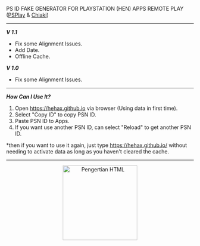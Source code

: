 PS ID FAKE GENERATOR FOR PLAYSTATION (HEN) APPS REMOTE PLAY (<a href="https://play.google.com/store/apps/details?id=psplay.grill.com&hl=en&gl=US">PSPlay</a> & <a href="https://sr.ht/~thestr4ng3r/chiaki/">Chiaki</a>)<br>

<hr />

<strong><i>V 1.1 </strong></i><br>
- Fix some Alignment Issues.<br>
- Add Date.<br>
- Offline Cache.<br>

<strong><i>V 1.0 </strong></i><br>
- Fix some Alignment Issues.<br>

<hr />

<strong><i>How Can I Use It?</strong></i><br> 
1. Open https://hehax.github.io via browser (Using data in first time).<br> 
2. Select "Copy ID" to copy PSN ID.<br> 
3. Paste PSN ID to Apps.<br> 
4. If you want use another PSN ID, can select "Reload" to get another PSN ID.<br> 

*then if you want to use it again, just type https://hehax.github.io/ without needing to activate data as long as you haven't cleared the cache.

<hr />

<p align="center"><a href="https://saweria.co/heeeri">
      <img src="https://d3n8a8pro7vhmx.cloudfront.net/naacpmpls/pages/1096/attachments/original/1590865022/donate-dark-blue-gift-icon.png" alt="Pengertian HTML" style="width:200px"></p>
